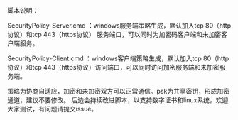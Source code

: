 
脚本说明：

SecurityPolicy-Server.cmd ：windows服务端策略生成，默认加入tcp 80（http协议）和tcp 443（https协议） 服务端口，可以同时为加密码客户端和未加密客户端服务。

SecurityPolicy-Client.cmd ：windows客户端策略生成，默认加入tcp 80（http协议）和tcp 443（https协议）访问端口，可以同时访问加密服务端和未加密服务端。

策略为协商自适应，加密和未加密双方可以正常通信。psk为共享密钥，形成加密通道，建议不要修改。
后边会持续改进脚本，以支持数字证书和linux系统，欢迎大家测试，有问题请提交issue。
